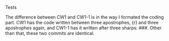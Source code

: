 Tests

The difference between CW1 and CW1-1 is in the way I formated the coding part. CW1 has the code written between three apostrophes, {r} and  three apostrophes again, and CW1-1 has it written after three sharps: ###. Other than that, these two commits are identical.
